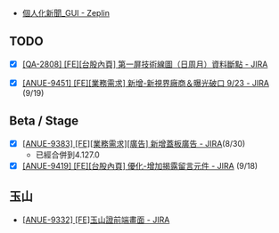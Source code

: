 
* [個人化新聞_GUI -  Zeplin](https://app.zeplin.io/project/576287bda89e8aa7045cfba5/screen/66e3b175cf913c19e294e960)
## TODO
* [x] [[QA-2808] [FE][台股內頁] 第一屏技術線圖（日周月）資料斷點 - JIRA](https://cnyesrd.atlassian.net/browse/QA-2808)
* [x] [[ANUE-9451] [FE][業務需求] 新增-新視界廠商＆曝光破口 9/23 - JIRA](https://cnyesrd.atlassian.net/browse/ANUE-9451) (9/19)


## Beta / Stage
* [x] [[ANUE-9383] [FE][業務需求][廣告] 新增蓋板廣告 - JIRA](https://cnyesrd.atlassian.net/browse/ANUE-9383)(8/30)
	* 已經合併到4.127.0
* [x] [[ANUE-9419] [FE][台股內頁] 優化-增加揭露留言元件 - JIRA](https://cnyesrd.atlassian.net/browse/ANUE-9419]) (9/18)  

## 玉山
* [[ANUE-9332] [FE]玉山證前端畫面 - JIRA](https://cnyesrd.atlassian.net/browse/ANUE-9332)